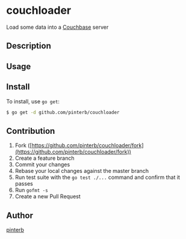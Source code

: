 # couchloader
Load some data into a [Couchbase][1] server


## Description

## Usage

## Install

To install, use `go get`:

```bash
$ go get -d github.com/pinterb/couchloader
```

## Contribution

1. Fork ([https://github.com/pinterb/couchloader/fork](https://github.com/pinterb/couchloader/fork))
1. Create a feature branch
1. Commit your changes
1. Rebase your local changes against the master branch
1. Run test suite with the `go test ./...` command and confirm that it passes
1. Run `gofmt -s`
1. Create a new Pull Request

## Author

[pinterb](https://github.com/pinterb)

[1]: http://www.couchbase.com/ 